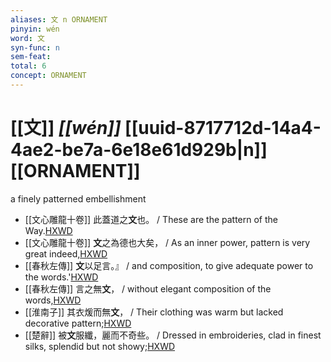 ```yaml
---
aliases: 文 n ORNAMENT
pinyin: wén
word: 文
syn-func: n
sem-feat: 
total: 6
concept: ORNAMENT 
---
```

# [[文]] *[[wén]]*  [[uuid-8717712d-14a4-4ae2-be7a-6e18e61d929b|n]] [[ORNAMENT]]
a finely patterned embellishment
 - [[文心雕龍十卷]] 此蓋道之**文**也。
                     / These are the pattern of the Way.[HXWD](https://hxwd.org/textview.html?location=CH2b1549_CHANT_001-1a.11)
 - [[文心雕龍十卷]] **文**之為德也大矣，
                     / As an inner power, pattern is very great indeed,[HXWD](https://hxwd.org/textview.html?location=CH2b1549_CHANT_001-1a.3)
 - [[春秋左傳]] **文**以足言。』 / and composition, to give adequate power to the words.'[HXWD](https://hxwd.org/textview.html?location=KR1e0001_tls_009-618a.5)
 - [[春秋左傳]] 言之無**文**， / without elegant composition of the words,[HXWD](https://hxwd.org/textview.html?location=KR1e0001_tls_009-618a.7)
 - [[淮南子]] 其衣煖而無**文**， / Their clothing was warm but lacked decorative pattern;[HXWD](https://hxwd.org/textview.html?location=KR3j0010_tls_011-2a.22)
 - [[楚辭]] 被**文**服纖，麗而不奇些。 / Dressed in embroideries, clad in finest silks, splendid but not showy;[HXWD](https://hxwd.org/textview.html?location=KR4a0001_tls_009-4a.21)